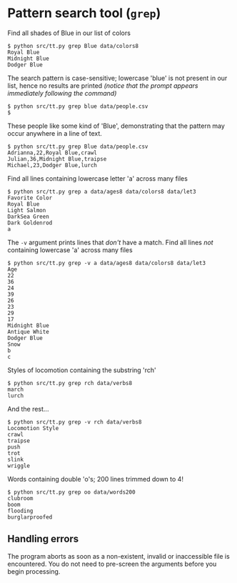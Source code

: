 # Pattern search tool (`grep`)

Find all shades of Blue in our list of colors

    $ python src/tt.py grep Blue data/colors8 
    Royal Blue
    Midnight Blue
    Dodger Blue


The search pattern is case-sensitive; lowercase 'blue' is not present in our
list, hence no results are printed *(notice that the prompt appears immediately following the command)*

    $ python src/tt.py grep blue data/people.csv
    $


These people like some kind of 'Blue', demonstrating that the pattern may occur
anywhere in a line of text.

    $ python src/tt.py grep Blue data/people.csv 
    Adrianna,22,Royal Blue,crawl
    Julian,36,Midnight Blue,traipse
    Michael,23,Dodger Blue,lurch


Find all lines containing lowercase letter 'a' across many files

    $ python src/tt.py grep a data/ages8 data/colors8 data/let3
    Favorite Color
    Royal Blue
    Light Salmon
    DarkSea Green
    Dark Goldenrod
    a


The `-v` argument prints lines that *don't* have a match.  Find all lines *not*
containing lowercase 'a' across many files

    $ python src/tt.py grep -v a data/ages8 data/colors8 data/let3
    Age
    22
    36
    24
    39
    26
    23
    29
    17
    Midnight Blue
    Antique White
    Dodger Blue
    Snow
    b
    c


Styles of locomotion containing the substring 'rch'

    $ python src/tt.py grep rch data/verbs8
    march
    lurch


And the rest...

    $ python src/tt.py grep -v rch data/verbs8
    Locomotion Style
    crawl
    traipse
    push
    trot
    slink
    wriggle


Words containing double 'o's; 200 lines trimmed down to 4!

    $ python src/tt.py grep oo data/words200
    clubroom
    boom
    flooding
    burglarproofed


## Handling errors

The program aborts as soon as a non-existent, invalid or inaccessible file is encountered.  You do not need to pre-screen the arguments before you begin processing.
